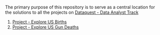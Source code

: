The primary purpose of this repository is to serve as a central location for the solutions to all the projects on 
[Dataquest - Data Analyst Track](https://www.dataquest.io/path/data-analyst)

1. [Project - Explore US Births](https://github.com/sudeepnarkar/Dataquest/blob/master/Data%20Analyst%20Track/Guided%20Project%20-%20Explore%20US%20Births/ExploreUSBirths.ipynb)
1. [Project - Explore US Gun Deaths](https://github.com/sudeepnarkar/Dataquest/blob/master/Data%20Analyst%20Track/Guided%20project%20-%20Explore%20US%20Gun%20Deaths/ExploreUSGunDeaths.ipynb)




